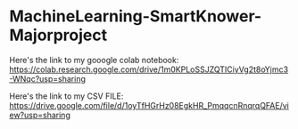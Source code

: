 # MachineLearning-SmartKnower-Majorproject

Here's the link to my gooogle colab notebook:
https://colab.research.google.com/drive/1m0KPLoSSJZQTICiyVg2t8oYjmc3-WNqc?usp=sharing

Here's the link to my CSV FILE:
https://drive.google.com/file/d/1oyTfHGrHz08EgkHR_PmqqcnRnqrqQFAE/view?usp=sharing
